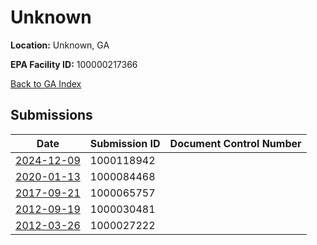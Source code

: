 # Unknown

**Location:** Unknown, GA

**EPA Facility ID:** 100000217366

[Back to GA Index](../../index.md)

## Submissions

| Date | Submission ID | Document Control Number |
|------|--------------|-------------------------|
| [2024-12-09](submissions/1000118942.md) | 1000118942 |  |
| [2020-01-13](submissions/1000084468.md) | 1000084468 |  |
| [2017-09-21](submissions/1000065757.md) | 1000065757 |  |
| [2012-09-19](submissions/1000030481.md) | 1000030481 |  |
| [2012-03-26](submissions/1000027222.md) | 1000027222 |  |
